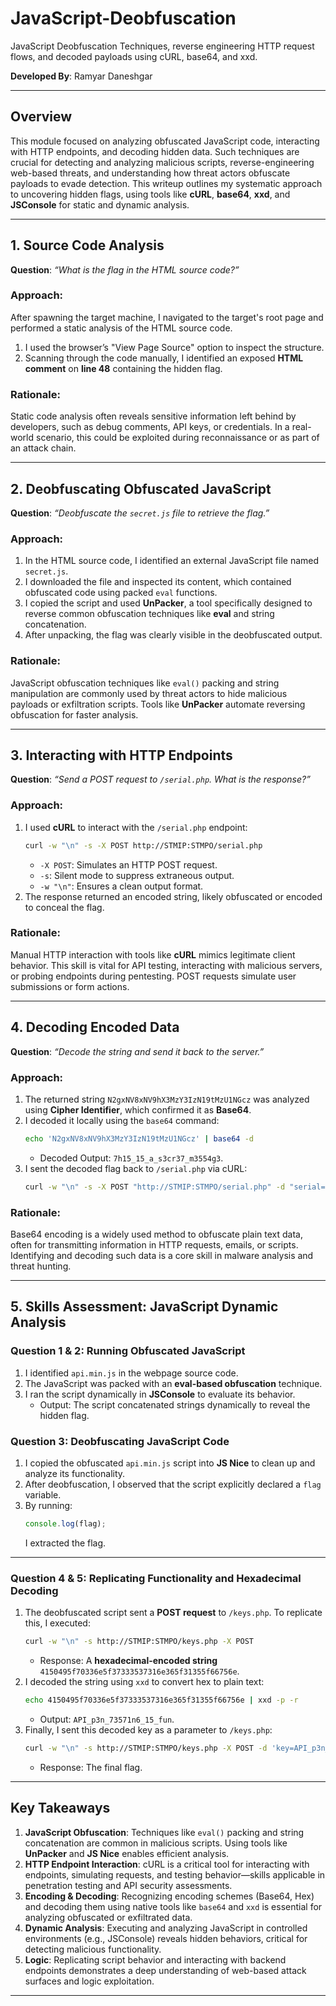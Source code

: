 # JavaScript-Deobfuscation
JavaScript Deobfuscation Techniques,  reverse engineering HTTP request flows, and decoded payloads using cURL, base64, and xxd.

**Developed By**: Ramyar Daneshgar  

---

## **Overview**

This module focused on analyzing obfuscated JavaScript code, interacting with HTTP endpoints, and decoding hidden data. Such techniques are crucial for detecting and analyzing malicious scripts, reverse-engineering web-based threats, and understanding how threat actors obfuscate payloads to evade detection. This writeup outlines my systematic approach to uncovering hidden flags, using tools like **cURL**, **base64**, **xxd**, and **JSConsole** for static and dynamic analysis.

---

## **1. Source Code Analysis**

**Question**: *“What is the flag in the HTML source code?”*  

### **Approach:**  
After spawning the target machine, I navigated to the target's root page and performed a static analysis of the HTML source code.  

1. I used the browser’s "View Page Source" option to inspect the structure.  
2. Scanning through the code manually, I identified an exposed **HTML comment** on **line 48** containing the hidden flag.

### **Rationale:**  
Static code analysis often reveals sensitive information left behind by developers, such as debug comments, API keys, or credentials. In a real-world scenario, this could be exploited during reconnaissance or as part of an attack chain.

---

## **2. Deobfuscating Obfuscated JavaScript**

**Question**: *“Deobfuscate the `secret.js` file to retrieve the flag.”*  

### **Approach:**  
1. In the HTML source code, I identified an external JavaScript file named `secret.js`.  
2. I downloaded the file and inspected its content, which contained obfuscated code using packed `eval` functions.  
3. I copied the script and used **UnPacker**, a tool specifically designed to reverse common obfuscation techniques like **eval** and string concatenation.  
4. After unpacking, the flag was clearly visible in the deobfuscated output.  

### **Rationale:**  
JavaScript obfuscation techniques like `eval()` packing and string manipulation are commonly used by threat actors to hide malicious payloads or exfiltration scripts. Tools like **UnPacker** automate reversing obfuscation for faster analysis.

---

## **3. Interacting with HTTP Endpoints**

**Question**: *“Send a POST request to `/serial.php`. What is the response?”*  

### **Approach:**  
1. I used **cURL** to interact with the `/serial.php` endpoint:  
   ```bash
   curl -w "\n" -s -X POST http://STMIP:STMPO/serial.php
   ```  
   - `-X POST`: Simulates an HTTP POST request.  
   - `-s`: Silent mode to suppress extraneous output.  
   - `-w "\n"`: Ensures a clean output format.  
2. The response returned an encoded string, likely obfuscated or encoded to conceal the flag.

### **Rationale:**  
Manual HTTP interaction with tools like **cURL** mimics legitimate client behavior. This skill is vital for API testing, interacting with malicious servers, or probing endpoints during pentesting. POST requests simulate user submissions or form actions.  

---

## **4. Decoding Encoded Data**

**Question**: *“Decode the string and send it back to the server.”*  

### **Approach:**  
1. The returned string `N2gxNV8xNV9hX3MzY3IzN19tMzU1NGcz` was analyzed using **Cipher Identifier**, which confirmed it as **Base64**.  
2. I decoded it locally using the `base64` command:  
   ```bash
   echo 'N2gxNV8xNV9hX3MzY3IzN19tMzU1NGcz' | base64 -d
   ```  
   - Decoded Output: `7h15_15_a_s3cr37_m3554g3`.  
3. I sent the decoded flag back to `/serial.php` via cURL:  
   ```bash
   curl -w "\n" -s -X POST "http://STMIP:STMPO/serial.php" -d "serial=7h15_15_a_s3cr37_m3554g3"
   ```  

### **Rationale:**  
Base64 encoding is a widely used method to obfuscate plain text data, often for transmitting information in HTTP requests, emails, or scripts. Identifying and decoding such data is a core skill in malware analysis and threat hunting.

---

## **5. Skills Assessment: JavaScript Dynamic Analysis**

### **Question 1 & 2: Running Obfuscated JavaScript**  
1. I identified `api.min.js` in the webpage source code.  
2. The JavaScript was packed with an **eval-based obfuscation** technique.  
3. I ran the script dynamically in **JSConsole** to evaluate its behavior.  
   - Output: The script concatenated strings dynamically to reveal the hidden flag.  

### **Question 3: Deobfuscating JavaScript Code**  
1. I copied the obfuscated `api.min.js` script into **JS Nice** to clean up and analyze its functionality.  
2. After deobfuscation, I observed that the script explicitly declared a `flag` variable.  
3. By running:  
   ```javascript
   console.log(flag);
   ```  
   I extracted the flag.

---

### **Question 4 & 5: Replicating Functionality and Hexadecimal Decoding**  
1. The deobfuscated script sent a **POST request** to `/keys.php`. To replicate this, I executed:  
   ```bash
   curl -w "\n" -s http://STMIP:STMPO/keys.php -X POST
   ```  
   - Response: A **hexadecimal-encoded string** `4150495f70336e5f37333537316e365f31355f66756e`.  
2. I decoded the string using `xxd` to convert hex to plain text:  
   ```bash
   echo 4150495f70336e5f37333537316e365f31355f66756e | xxd -p -r
   ```  
   - Output: `API_p3n_73571n6_15_fun`.  
3. Finally, I sent this decoded key as a parameter to `/keys.php`:  
   ```bash
   curl -w "\n" -s http://STMIP:STMPO/keys.php -X POST -d 'key=API_p3n_73571n6_15_fun'
   ```  
   - Response: The final flag.

---

## **Key Takeaways**

1. **JavaScript Obfuscation**: Techniques like `eval()` packing and string concatenation are common in malicious scripts. Using tools like **UnPacker** and **JS Nice** enables efficient analysis.  
2. **HTTP Endpoint Interaction**: cURL is a critical tool for interacting with endpoints, simulating requests, and testing behavior—skills applicable in penetration testing and API security assessments.  
3. **Encoding & Decoding**: Recognizing encoding schemes (Base64, Hex) and decoding them using native tools like `base64` and `xxd` is essential for analyzing obfuscated or exfiltrated data.  
4. **Dynamic Analysis**: Executing and analyzing JavaScript in controlled environments (e.g., JSConsole) reveals hidden behaviors, critical for detecting malicious functionality.  
5. **Logic**: Replicating script behavior and interacting with backend endpoints demonstrates a deep understanding of web-based attack surfaces and logic exploitation.

---
